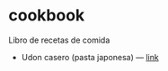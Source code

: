 # cookbook

Libro de recetas de comida

* Udon casero (pasta japonesa) — [link](https://www.marialunarillos.com/blog/2014/06/como-hacer-pasta-udon-casera.html)